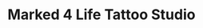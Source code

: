 ---
title: "Marked 4 Life Tattoo Studio"
url: /chorley/marked-4-life-tattoo-studio/
shop: tattoo
---
